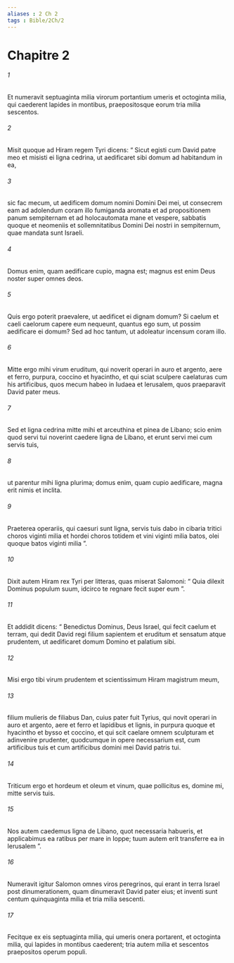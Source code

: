 ```yaml
---
aliases : 2 Ch 2
tags : Bible/2Ch/2
---
```


# Chapitre 2

###### 1
Et numeravit septuaginta milia virorum portantium umeris et octoginta milia, qui caederent lapides in montibus, praepositosque eorum tria milia sescentos.
###### 2
Misit quoque ad Hiram regem Tyri dicens: “ Sicut egisti cum David patre meo et misisti ei ligna cedrina, ut aedificaret sibi domum ad habitandum in ea, 
###### 3
sic fac mecum, ut aedificem domum nomini Domini Dei mei, ut consecrem eam ad adolendum coram illo fumiganda aromata et ad propositionem panum sempiternam et ad holocautomata mane et vespere, sabbatis quoque et neomeniis et sollemnitatibus Domini Dei nostri in sempiternum, quae mandata sunt Israeli. 
###### 4
Domus enim, quam aedificare cupio, magna est; magnus est enim Deus noster super omnes deos. 
###### 5
Quis ergo poterit praevalere, ut aedificet ei dignam domum? Si caelum et caeli caelorum capere eum nequeunt, quantus ego sum, ut possim aedificare ei domum? Sed ad hoc tantum, ut adoleatur incensum coram illo. 
###### 6
Mitte ergo mihi virum eruditum, qui noverit operari in auro et argento, aere et ferro, purpura, coccino et hyacintho, et qui sciat sculpere caelaturas cum his artificibus, quos mecum habeo in Iudaea et Ierusalem, quos praeparavit David pater meus. 
###### 7
Sed et ligna cedrina mitte mihi et arceuthina et pinea de Libano; scio enim quod servi tui noverint caedere ligna de Libano, et erunt servi mei cum servis tuis, 
###### 8
ut parentur mihi ligna plurima; domus enim, quam cupio aedificare, magna erit nimis et inclita. 
###### 9
Praeterea operariis, qui caesuri sunt ligna, servis tuis dabo in cibaria tritici choros viginti milia et hordei choros totidem et vini viginti milia batos, olei quoque batos viginti milia ”.
###### 10
Dixit autem Hiram rex Tyri per litteras, quas miserat Salomoni: “ Quia dilexit Dominus populum suum, idcirco te regnare fecit super eum ”. 
###### 11
Et addidit dicens: “ Benedictus Dominus, Deus Israel, qui fecit caelum et terram, qui dedit David regi filium sapientem et eruditum et sensatum atque prudentem, ut aedificaret domum Domino et palatium sibi. 
###### 12
Misi ergo tibi virum prudentem et scientissimum Hiram magistrum meum, 
###### 13
filium mulieris de filiabus Dan, cuius pater fuit Tyrius, qui novit operari in auro et argento, aere et ferro et lapidibus et lignis, in purpura quoque et hyacintho et bysso et coccino, et qui scit caelare omnem sculpturam et adinvenire prudenter, quodcumque in opere necessarium est, cum artificibus tuis et cum artificibus domini mei David patris tui. 
###### 14
Triticum ergo et hordeum et oleum et vinum, quae pollicitus es, domine mi, mitte servis tuis. 
###### 15
Nos autem caedemus ligna de Libano, quot necessaria habueris, et applicabimus ea ratibus per mare in Ioppe; tuum autem erit transferre ea in Ierusalem ”.
###### 16
Numeravit igitur Salomon omnes viros peregrinos, qui erant in terra Israel post dinumerationem, quam dinumeravit David pater eius; et inventi sunt centum quinquaginta milia et tria milia sescenti. 
###### 17
Fecitque ex eis septuaginta milia, qui umeris onera portarent, et octoginta milia, qui lapides in montibus caederent; tria autem milia et sescentos praepositos operum populi.

